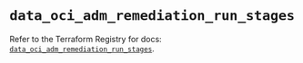 # `data_oci_adm_remediation_run_stages`

Refer to the Terraform Registry for docs: [`data_oci_adm_remediation_run_stages`](https://registry.terraform.io/providers/oracle/oci/7.19.0/docs/data-sources/adm_remediation_run_stages).
